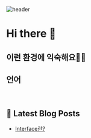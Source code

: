 ![header](https://capsule-render.vercel.app/api?type=waving&color=auto&height=300&section=header&text=YUNA%20CODE&fontSize=90)

# Hi there 👋
## 이런 환경에 익숙해요✍🏼

## 언어

<p>
  <img alt="" src= "https://img.shields.io/badge/JavaScript-F7DF1E?style=flat-square&logo=JavaScript&logoColor=white"/> 
  <img alt="" src= "https://img.shields.io/badge/TypeScript-black?logo=typescript&logoColor=blue"/>
</p>

## 📕 Latest Blog Posts

<ul><li><a href='https://cs-by-yuna.tistory.com/1' target='_blank'>Interface란?</a></li></ul>